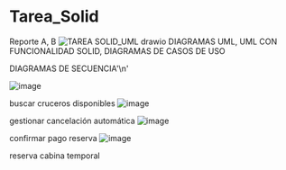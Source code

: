 # Tarea_Solid

Reporte A, B
![TAREA SOLID_UML drawio](https://github.com/user-attachments/assets/d1b028de-cc8f-4a64-9634-b06b149e4991)
DIAGRAMAS UML, UML CON FUNCIONALIDAD SOLID, DIAGRAMAS DE CASOS DE USO

DIAGRAMAS DE SECUENCIA'\n'

![image](https://github.com/user-attachments/assets/da689594-10eb-43fa-b544-7f97a030b0a5)

buscar cruceros disponibles
![image](https://github.com/user-attachments/assets/df36d95d-85ec-4c89-afb1-10f8748a3b38)

gestionar cancelación automática
![image](https://github.com/user-attachments/assets/2cad2684-c025-4ef7-ac3f-c443d36f77ff)

confirmar pago reserva
![image](https://github.com/user-attachments/assets/65ad3a8a-171c-447c-a10c-a94cb2e49954)

reserva cabina temporal
